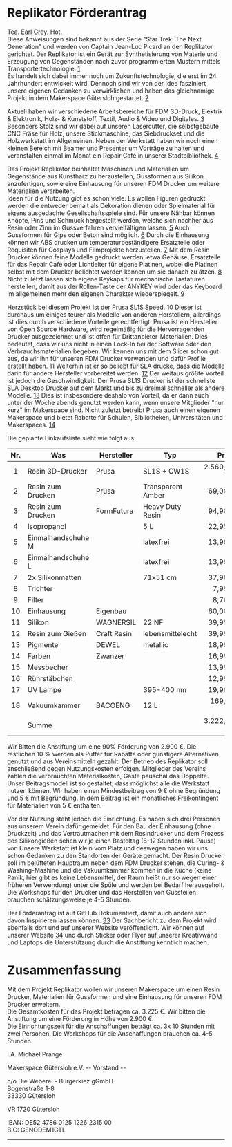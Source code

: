 # Replikator Förderantrag

Tea. Earl Grey. Hot.  
Diese Anweisungen sind bekannt aus der Serie "Star Trek: The Next Generation" und werden von Captain Jean-Luc Picard an den Replikator gerichtet. Der Replikator ist ein Gerät zur Synthetisierung von Materie und Erzeugung von Gegenständen nach zuvor programmierten Mustern mittels Transportertechnologie. [1]  
Es handelt sich dabei immer noch um Zukunftstechnologie, die erst im 24. Jahrhundert entwickelt wird. Dennoch sind wir von der Idee fasziniert unsere eigenen Gedanken zu verwirklichen und haben das gleichnamige Projekt in dem Makerspace Gütersloh gestartet. [2]

Aktuell haben wir verschiedene Arbeitsbereiche für FDM 3D-Druck, Elektrik & Elektronik, Holz- & Kunststoff, Textil, Audio & Video und Digitales. [3] Besonders Stolz sind wir dabei auf unseren Lasercutter, die selbstgebaute CNC Fräse für Holz, unsere Stickmaschine, das Siebdruckset und die Holzwerkstatt im Allgemeinen. Neben der Werkstatt haben wir noch einen kleinen Bereich mit Beamer und Presenter um Vorträge zu halten und veranstalten einmal im Monat ein Repair Café in unserer Stadtbibliothek. [4]

Das Projekt Replikator beinhaltet Maschinen und Materialien um Gegenstände aus Kunstharz zu herzustellen, Gussformen aus Silikon anzufertigen, sowie eine Einhausung für unseren FDM Drucker um weitere Materialien verarbeiten.  
Ideen für die Nutzung gibt es schon viele. Es wollen Figuren gedruckt werden die entweder bemalt als Dekoration dienen oder Spielmaterial für eigens ausgedachte Gesellschaftsspiele sind. Für unsere Nähbar können Knöpfe, Pins und Schmuck hergestellt werden, welche sich nachher aus Resin oder Zinn im Gussverfahren vervielfältigen lassen. [5] Auch Gussformen für Gips oder Beton sind  möglich. [6] Durch die Einhausung können wir ABS drucken um temperaturbeständigere Ersatzteile oder Requisiten für Cosplays und Filmprojekte herzustellen. [7] Mit dem Resin Drucker können feine Modelle gedruckt werden, etwa Gehäuse, Ersatzteile für das Repair Café oder Lichtleiter für eigene Platinen, wobei die Platinen selbst mit dem Drucker belichtet werden können um sie danach zu ätzen. [8] Nicht zuletzt lassen sich eigene Keykaps für mechanische Tastaturen herstellen, damit aus der Rollen-Taste der ANYKEY wird oder das Keyboard im allgemeinen mehr den eigenen Charakter wiederspiegelt. [9]

Herzstück bei diesem Projekt ist der Prusa SL1S Speed. [10] Dieser ist durchaus um einiges teurer als Modelle von anderen Herstellern, allerdings ist dies durch verschiedene Vorteile gerechtfertigt. Prusa ist ein Hersteller von Open Source Hardware, wird regelmäßig für die Hervorragenden Drucker ausgezeichnet und ist offen für Drittanbieter-Materialien. Dies bedeutet, dass wir uns nicht in einen Lock-In bei der Software oder den Verbrauchsmaterialien begeben. Wir kennen uns mit dem Slicer schon gut aus, da wir ihn für unseren FDM Drucker verwenden und dafür Profile erstellt haben. [11] Weiterhin ist er so beliebt für SLA drucke, dass die Modelle darin für andere Hersteller vorbereitet werden. [12] Der weitaus größte Vorteil ist jedoch die Geschwindigkeit. Der Prusa SL1S Drucker ist der schnellste SLA Desktop Drucker auf dem Markt und bis zu dreimal schneller als andere Modelle. [13] Dies ist insbesondere deshalb von Vorteil, da er dann auch unter der Woche abends genutzt werden kann, wenn unsere Mitglieder "nur kurz" im Makerspace sind. Nicht zuletzt betreibt Prusa auch einen eigenen Makerspace und bietet Rabatte für Schulen, Bibliotheken, Universitäten und Makerspaces. [14]

Die geplante Einkaufsliste sieht wie folgt aus:

|  Nr.  | Was                | Hersteller  | Typ               |      Preis | Link |
| :---: | ------------------ | ----------- | ----------------- | ---------: | ---- |
|   1   | Resin 3D-Drucker   | Prusa       | SL1S + CW1S       | 2.560,00 € | [15] |
|   2   | Resin zum Drucken  | Prusa       | Transparent Amber |    69,00 € | [16] |
|   3   | Resin zum Drucken  | FormFutura  | Heavy Duty Resin  |    94,98 € | [17] |
|   4   | Isopropanol        |             | 5 L               |    22,95 € | [18] |
|   5   | Einmalhandschuhe M |             | latexfrei         |    13,99 € | [19] |
|   6   | Einmalhandschuhe L |             | latexfrei         |    13,99 € | [20] |
|   7   | 2x Silikonmatten   |             | 71x51 cm          |    37,98 € | [21] |
|   8   | Trichter           |             |                   |     7,99 € | [22] |
|   9   | Filter             |             |                   |     8,76 € | [23] |
|  10   | Einhausung         | Eigenbau    |                   |    60,00 € | [23] |
|  11   | Silikon            | WAGNERSIL   | 22 NF             |    39,95 € | [25] |
|  12   | Resin zum Gießen   | Craft Resin | lebensmittelecht  |    39,99 € | [26] |
|  13   | Pigmente           | DEWEL       | metallic          |    18,99 € | [27] |
|  14   | Farben             | Zwanzer     |                   |    16,99 € | [28] |
|  15   | Messbecher         |             |                   |    13,99 € | [29] |
|  16   | Rührstäbchen       |             |                   |    12,99 € | [30] |
|  17   | UV Lampe           |             | 395-400 nm        |    19,90 € | [31] |
|  18   | Vakuumkammer       | BACOENG     | 12 L              |   169,99 € | [32] |
|       | Summe              |             |                   | 3.222,43 € |      |

Wir Bitten die Anstiftung um eine 90% Förderung von 2.900 €. Die restlichen 10 % werden als Puffer für Rabatte oder günstigere Alternativen genutzt und aus Vereinsmitteln gezahlt. Der Betrieb des Replikator soll anschließend gegen Nutzungskosten erfolgen. Mitglieder des Vereins zahlen die verbrauchten Materialkosten, Gäste pauschal das Doppelte. Unser Beitragsmodell ist so gestaltet, dass möglichst alle die Werkstatt nutzen können. Wir haben einen Mindestbeitrag von 9 € ohne Begründung und 5 € mit Begründung. In dem Beitrag ist ein monatliches Freikontingent für Materialien von 5 € enthalten.

Vor der Nutzung steht jedoch die Einrichtung. Es haben sich drei Personen aus unserem Verein dafür gemeldet. 
Für den Bau der Einhausung (ohne Druckzeit) und das Vertrautmachen mit dem Resindrucker und dem Prozess des Silikongießen sehen wir je einen Basteltag (8-12 Stunden inkl. Pause) vor. Unsere Werkstatt ist klein vom Platz und deswegen haben wir uns schon Gedanken zu den Standorten der Geräte gemacht. Der Resin Drucker soll im belüfteten Hauptraum neben dem FDM Drucker stehen, die Curing- & Washing-Mashine und die Vakuumkammer kommen in die Küche (keine Panik, hier gibt es keine Lebensmittel, der Raum heißt nur so wegen einer früheren Verwendung) unter die Spüle und werden bei Bedarf herausgeholt. Die Workshops für den Drucker und das Herstellen von Gussteilen brauchen schätzungsweise je 4-5 Stunden.

Der Förderantrag ist auf GitHub Dokumentiert, damit auch andere sich davon Inspirieren lassen können. [33] Der Sachbericht zu dem Projekt wird ebenfalls dort und auf unserer Website veröffentlicht. Wir können auf unserer Website [34] und durch Sticker oder Flyer auf unserer Kreativwand und Laptops die Unterstützung durch die Anstiftung kenntlich machen.

# Zusammenfassung

Mit dem Projekt Replikator wollen wir unseren Makerspace um einen Resin Drucker, Materialien für Gussformen und eine Einhausung für unseren FDM Drucker erweitern.  
Die Gesamtkosten für das Projekt betragen ca. 3.225 €. Wir bitten die Anstiftung um eine Förderung in Höhe von 2.900 €.  
Die Einrichtungszeit für die Anschaffungen beträgt ca. 3x 10 Stunden mit zwei Personen. Die Workshops für die Anschaffungen brauchen ca. 4-5 Stunden.

i.A. Michael Prange 

Makerspace Gütersloh e.V.
-- Vorstand --

c/o Die Weberei - Bürgerkiez gGmbH  
Bogenstraße 1-8  
33330 Gütersloh

VR 1720 Gütersloh

IBAN: DE52 4786 0125 1226 2315 00  
BIC: GENODEM1GTL

---

[1]: https://memory-alpha.fandom.com/de/wiki/Replikator
[2]: https://forum.makerspace-gt.de/t/replikator-anstiftung/701
[3]: https://forum.makerspace-gt.de/
[4]: https://www.reparatur-initiativen.de/makerspace-gt
[5]: https://www.youtube.com/watch?v=umtYcUdOv3U
[6]: https://forum.makerspace-gt.de/t/moosgummi-laserschneiden/634/42
[7]: https://www.youtube.com/watch?v=UdItcpxB7pQ
[8]: https://www.youtube.com/watch?v=RudStbSApdE
[9]: https://www.youtube.com/watch?v=FnYI8chEJ_w
[10]: https://www.youtube.com/watch?v=ot5sRPVE86U
[11]: https://github.com/prusa3d/PrusaSlicer/pull/4619
[12]: https://www.youtube.com/watch?v=q63Mip5HsyY
[13]: https://www.youtube.com/watch?v=mtojERR91Rw
[14]: https://www.prusa3d.com/de/page/preisangebot-anfordern_448/
[15]: https://www.prusa3d.com/de/produkt/original-prusa-sl1s-speed-3d-printer-cw1s-bundle
[16]: https://www.prusa3d.com/de/produkt/prusament-resin-tough-transparent-amber-1kg
[17]: https://www.formfutura.com/shop/product/eng-hduty-0500-engineering-sla-series-heavy-duty-resin-2806?category=473
[18]: https://www.ebay.de/itm/182729105545
[19]: https://smile.amazon.de/dp/B00X81MA0Q
[20]: https://smile.amazon.de/dp/B00X81M4FW
[21]: https://smile.amazon.de/dp/B09KV3SG8W
[22]: https://smile.amazon.de/dp/B07PWDWGJ7
[23]: https://smile.amazon.de/dp/B087TB19MS
[23]: https://www.prusaprinters.org/prints/17-original-prusa-i3-mk3-enclosure-ikea-lack-table-pr
[25]: https://smile.amazon.de/dp/B01703HDWW
[26]: https://smile.amazon.de/dp/B07PN68WXY
[27]: https://smile.amazon.de/dp/B07NV9SM18
[28]: https://smile.amazon.de/dp/B088STZWN7
[29]: https://smile.amazon.de/dp/B0948HLCNH
[30]: https://smile.amazon.de/dp/B094J2R1HR
[31]: https://www.ebay.de/itm/383173499784
[32]: https://smile.amazon.de/dp/B01HRHVXM2
[33]: https://github.com/makerspace-gt/replikator-fund
[34]: https://makerspace-gt.de/unterstuetzer/
